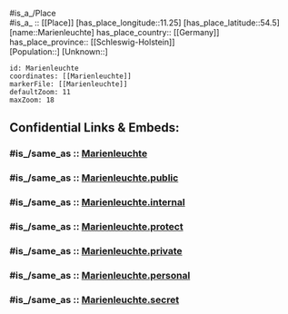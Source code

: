 ﻿---
confidential: public
isDeleted: false
location:
- 54.5
- 11.25
mapmarker: city
mapzoom:
- 7
- 12
SpocWebEntityId: 32295
tags:
- geo/City
type: City
---

#is_a_/Place  
#is_a_ :: [[Place]] 
[has_place_longitude::11.25] 
[has_place_latitude::54.5] 
[name::Marienleuchte] 
has_place_country:: [[Germany]]  
has_place_province:: [[Schleswig-Holstein]]  
[Population::] 
[Unknown::] 


```leaflet
id: Marienleuchte
coordinates: [[Marienleuchte]] 
markerFile: [[Marienleuchte]] 
defaultZoom: 11 
maxZoom: 18
```


## Confidential Links & Embeds: 

### #is_/same_as :: [Marienleuchte](/_Standards/Earth/Continent/Europe/Europe~Central/Germany/Germany~West/Schleswig-Holstein/counties~SH/Ostholstein/cities~Ostholstein/Fehmarn/Marienleuchte.md) 

### #is_/same_as :: [Marienleuchte.public](/_public/Earth/Continent/Europe/Europe~Central/Germany/Germany~West/Schleswig-Holstein/counties~SH/Ostholstein/cities~Ostholstein/Fehmarn/Marienleuchte.public.md) 

### #is_/same_as :: [Marienleuchte.internal](/_internal/Earth/Continent/Europe/Europe~Central/Germany/Germany~West/Schleswig-Holstein/counties~SH/Ostholstein/cities~Ostholstein/Fehmarn/Marienleuchte.internal.md) 

### #is_/same_as :: [Marienleuchte.protect](/_protect/Earth/Continent/Europe/Europe~Central/Germany/Germany~West/Schleswig-Holstein/counties~SH/Ostholstein/cities~Ostholstein/Fehmarn/Marienleuchte.protect.md) 

### #is_/same_as :: [Marienleuchte.private](/_private/Earth/Continent/Europe/Europe~Central/Germany/Germany~West/Schleswig-Holstein/counties~SH/Ostholstein/cities~Ostholstein/Fehmarn/Marienleuchte.private.md) 

### #is_/same_as :: [Marienleuchte.personal](/_personal/Earth/Continent/Europe/Europe~Central/Germany/Germany~West/Schleswig-Holstein/counties~SH/Ostholstein/cities~Ostholstein/Fehmarn/Marienleuchte.personal.md) 

### #is_/same_as :: [Marienleuchte.secret](/_secret/Earth/Continent/Europe/Europe~Central/Germany/Germany~West/Schleswig-Holstein/counties~SH/Ostholstein/cities~Ostholstein/Fehmarn/Marienleuchte.secret.md)

